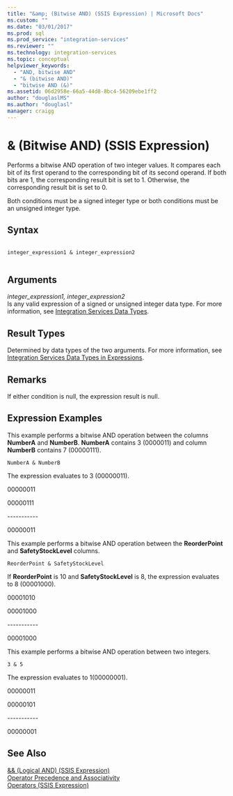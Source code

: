 ```yaml
---
title: "&amp; (Bitwise AND) (SSIS Expression) | Microsoft Docs"
ms.custom: ""
ms.date: "03/01/2017"
ms.prod: sql
ms.prod_service: "integration-services"
ms.reviewer: ""
ms.technology: integration-services
ms.topic: conceptual
helpviewer_keywords: 
  - "AND, bitwise AND"
  - "& (bitwise AND)"
  - "bitwise AND (&)"
ms.assetid: 06d2958e-66a5-44d8-8bc4-56209ebe1ff2
author: "douglaslMS"
ms.author: "douglasl"
manager: craigg
---
```

# &amp; (Bitwise AND) (SSIS Expression)
  Performs a bitwise AND operation of two integer values. It compares each bit of its first operand to the corresponding bit of its second operand. If both bits are 1, the corresponding result bit is set to 1. Otherwise, the corresponding result bit is set to 0.  
  
 Both conditions must be a signed integer type or both conditions must be an unsigned integer type.  
  
## Syntax  
  
```  
  
integer_expression1 & integer_expression2  
  
```  
  
## Arguments  
 *integer_expression1, integer_expression2*  
 Is any valid expression of a signed or unsigned integer data type. For more information, see [Integration Services Data Types](../../integration-services/data-flow/integration-services-data-types.md).  
  
## Result Types  
 Determined by data types of the two arguments. For more information, see [Integration Services Data Types in Expressions](../../integration-services/expressions/integration-services-data-types-in-expressions.md).  
  
## Remarks  
 If either condition is null, the expression result is null.  
  
## Expression Examples  
 This example performs a bitwise AND operation between the columns **NumberA** and **NumberB**. **NumberA** contains 3 (0000011) and column **NumberB** contains 7 (00000111).  
  
```  
NumberA & NumberB  
```  
  
 The expression evaluates to 3 (00000011).  
  
 00000011  
  
 00000111  
  
 ----------\-  
  
 00000011  
  
 This example performs a bitwise AND operation between the **ReorderPoint** and **SafetyStockLevel** columns.  
  
```  
ReorderPoint & SafetyStockLevel  
```  
  
 If **ReorderPoint** is 10 and **SafetyStockLevel** is 8, the expression evaluates to 8 (00001000).  
  
 00001010  
  
 00001000  
  
 ----------\-  
  
 00001000  
  
 This example performs a bitwise AND operation between two integers.  
  
```  
3 & 5   
```  
  
 The expression evaluates to 1(00000001).  
  
 00000011  
  
 00000101  
  
 ----------\-  
  
 00000001  
  
## See Also  
 [&& &#40;Logical AND&#41; &#40;SSIS Expression&#41;](../../integration-services/expressions/logical-and-ssis-expression.md)   
 [Operator Precedence and Associativity](../../integration-services/expressions/operator-precedence-and-associativity.md)   
 [Operators &#40;SSIS Expression&#41;](../../integration-services/expressions/operators-ssis-expression.md)  
  
  
